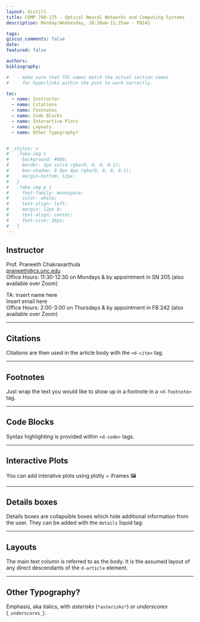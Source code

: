 ```yaml
---
layout: distill
title: COMP 790-175 - Optical Neural Networks and Computing Systems
description: Monday/Wednesday, 10:10am-11:25am - FB141

tags:
giscus_comments: false
date:
featured: false

authors:
bibliography:

#   - make sure that TOC names match the actual section names
#     for hyperlinks within the post to work correctly.

toc:
  - name: Instructor
  - name: Citations
  - name: Footnotes
  - name: Code Blocks
  - name: Interactive Plots
  - name: Layouts
  - name: Other Typography?


# _styles: >
#   .fake-img {
#     background: #bbb;
#     border: 1px solid rgba(0, 0, 0, 0.1);
#     box-shadow: 0 0px 4px rgba(0, 0, 0, 0.1);
#     margin-bottom: 12px;
#   }
#   .fake-img p {
#     font-family: monospace;
#     color: white;
#     text-align: left;
#     margin: 12px 0;
#     text-align: center;
#     font-size: 16px;
#   }
---
```


## Instructor

Prof. Praneeth Chakravarthula  
praneeth@cs.unc.edu  
Office Hours: 11:30-12:30 on Mondays & by appointment in SN 205 (also available over Zoom) 

TA: insert name here  
Insert email here  
Office Hours: 2:00-3:00 on Thursdays & by appointment in FB 242 (also available over Zoom) 

---

## Citations

Citations are then used in the article body with the `<d-cite>` tag.


---

## Footnotes

Just wrap the text you would like to show up in a footnote in a `<d-footnote>` tag.

---

## Code Blocks

Syntax highlighting is provided within `<d-code>` tags.

---

## Interactive Plots

You can add interative plots using plotly + iframes :framed_picture:

---

## Details boxes

Details boxes are collapsible boxes which hide additional information from the user. They can be added with the `details` liquid tag:


---

## Layouts

The main text column is referred to as the body.
It is the assumed layout of any direct descendants of the `d-article` element.

---

## Other Typography?

Emphasis, aka italics, with _asterisks_ (`*asterisks*`) or _underscores_ (`_underscores_`).
